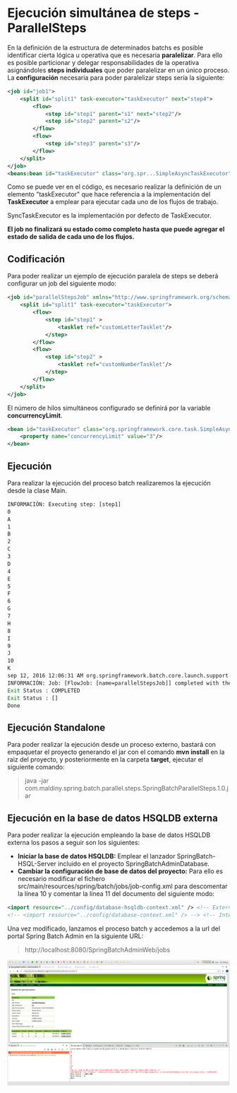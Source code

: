 # Ejecución simultánea de steps - ParallelSteps

En la definición de la estructura de determinados batchs es posible identificar cierta lógica u operativa que es necesaria **paralelizar**. Para ello es posible particionar y delegar responsabilidades de la operativa asignándoles **steps individuales** que poder paralelizar en un único proceso. La **configuración** necesaria para poder paralelizar steps sería la siguiente:

```xml
<job id="job1">
	<split id="split1" task-executor="taskExecutor" next="step4">
		<flow>
			<step id="step1" parent="s1" next="step2"/>
			<step id="step2" parent="s2"/>
		</flow>
 		<flow>
			<step id="step3" parent="s3"/>
		</flow>
	</split>
</job>
<beans:bean id="taskExecutor" class="org.spr...SimpleAsyncTaskExecutor"/>
```

Como se puede ver en el código, es necesario realizar la definición de un elemento "taskExecutor" que hace referencia a la implementación del **TaskExecutor** a emplear para ejecutar cada uno de los flujos de trabajo.

SyncTaskExecutor es la implementación por defecto de TaskExecutor. 

**El job no finalizará su estado como completo hasta que puede agregar el estado de salida de cada uno de los flujos.**

## Codificación

Para poder realizar un ejemplo de ejecución paralela de steps se deberá configurar un job del siguiente modo:

```xml
<job id="parallelStepsJob" xmlns="http://www.springframework.org/schema/batch">
	<split id="split1" task-executor="taskExecutor">
        <flow>
            <step id="step1" >
            	<tasklet ref="customLetterTasklet"/>
            </step>
        </flow>
        <flow>
            <step id="step2" >
            	<tasklet ref="customNumberTasklet"/>
            </step>
        </flow>
    </split>
</job>
```

El número de hilos simultáneos configurado se definirá por la variable **concurrencyLimit**.

```xml
<bean id="taskExecutor" class="org.springframework.core.task.SimpleAsyncTaskExecutor">
	<property name="concurrencyLimit" value="3"/>
</bean>
```

## Ejecución

Para realizar la ejecución del proceso batch realizaremos la ejecución desde la clase Main.

```cmd
INFORMACIÓN: Executing step: [step1]
0
A
1
B
2
C
3
D
4
E
5
F
6
G
7
H
8
I
9
J
10
K
sep 12, 2016 12:06:31 AM org.springframework.batch.core.launch.support.SimpleJobLauncher$1 run
INFORMACIÓN: Job: [FlowJob: [name=parallelStepsJob]] completed with the following parameters: [{time=1473631588921}] and the following status: [COMPLETED]
Exit Status : COMPLETED
Exit Status : []
Done
```

## Ejecución Standalone

Para poder realizar la ejecución desde un proceso externo, bastará con empaquetar el proyecto generando el jar con el comando **mvn install** en la raiz del proyecto, y posteriormente en la carpeta **target**, ejecutar el siguiente comando:

> java -jar com.maldiny.spring.batch.parallel.steps.SpringBatchParallelSteps.1.0.jar

## Ejecución en la base de datos HSQLDB externa

Para poder realizar la ejecución empleando la base de datos HSQLDB externa los pasos a seguir son los siguientes:

* **Iniciar la base de datos HSQLDB:** Emplear el lanzador SpringBatch-HSQL-Server incluido en el proyecto SpringBatchAdminDatabase.
* **Cambiar la configuración de base de datos del proyecto:** Para ello es necesario modificar el fichero src/main/resources/spring/batch/jobs/job-config.xml para descomentar la línea 10 y comentar la línea 11 del documento del siguiente modo:

```xml
<import resource="../config/database-hsqldb-context.xml" /> <!-- External HSQLDB Database -->
<!-- <import resource="../config/database-context.xml" /> --> <!-- Internal HSQLDB Database -->
```

Una vez modificado, lanzamos el proceso batch y accedemos a la url del portal Spring Batch Admin en la siguiente URL:

> http://localhost:8080/SpringBatchAdminWeb/jobs

<p align="center"><img src="..//..//Imagenes//[Maldiny]_ParallelSteps_ejecucion.png"></p>


